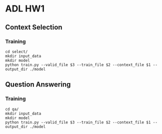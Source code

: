# ADL HW1

## Context Selection 

### Training

```shell
cd select/
mkdir input_data
mkdir model
python train.py --valid_file $3 --train_file $2 --context_file $1 --output_dir ./model
```

## Question Answering

### Training

```shell
cd qa/
mkdir input_data
mkdir model
python train.py --valid_file $3 --train_file $2 --context_file $1 --output_dir ./model
```
